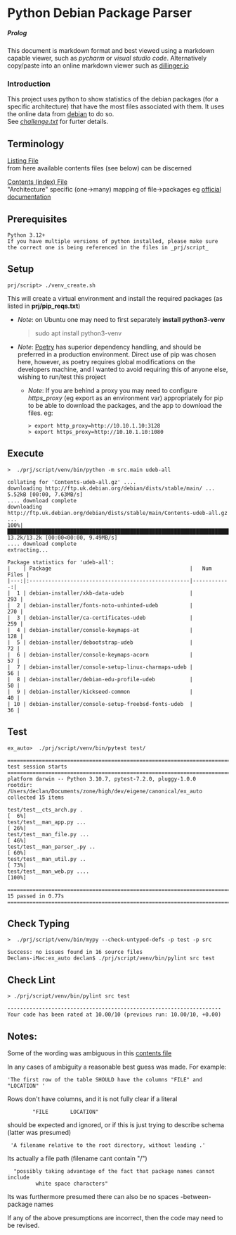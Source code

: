 # Python Debian Package Parser

##### Prolog
This document is markdown format and best viewed using a markdown capable viewer, such as 
_pycharm_ or _visual studio code_. Alternatively copy/paste into an online markdown viewer 
such as [dillinger.io](https://dillinger.io)

### Introduction

This project uses python to show statistics of the debian packages (for a specific architecture) that have the most files associated with them.
It uses the online data from [debian](http://ftp.uk.debian.org/debian/dists/stable/main/.) to do so.  
See _[challenge.txt](./challenge.txt)_ for furter details.

## Terminology
[Listing File](http://ftp.uk.debian.org/debian/dists/stable/main/.)  
from here available contents files (see below) can be discerned

[Contents (index) File](http://ftp.uk.debian.org/debian/dists/stable/main/Contents-[Arch].gz) <br>
 "Architecture" specific (one->many) mapping of file->packages
eg [official documentation](https://wiki.debian.org/RepositoryFormat#A.22Contents.22_indices) 


## Prerequisites
    Python 3.12+
    If you have multiple versions of python installed, please make sure the correct one is being referenced in the files in _prj/script_ 

## Setup
    prj/script> ./venv_create.sh
    
This will create a virtual environment and install the required packages (as listed in **prj/pip_reqs.txt**)

- *Note*: on Ubuntu one may need to first separately **install python3-venv**


    > sudo apt install python3-venv

- *Note*: [Poetry](https://python-poetry.org/docs/) has superior dependency handling, and should be preferred in a 
production environment. Direct use of pip was chosen here, however, as poetry requires global modifications on the developers machine, 
and I wanted to avoid requiring this of anyone else, wishing to run/test this project
  - *Note*: If you are behind a proxy you may need to configure *https_proxy* (eg export as an environment var) appropriately 
   for pip to be able to download the packages, and the app to download the files. eg:

        > export http_proxy=http://10.10.1.10:3128
        > export https_proxy=http://10.10.1.10:1080
     

## Execute
    >  ./prj/script/venv/bin/python -m src.main udeb-all

    collating for 'Contents-udeb-all.gz' .... 
    downloading http://ftp.uk.debian.org/debian/dists/stable/main/ ...
    5.52kB [00:00, 7.63MB/s]
    .... download complete
    downloading http://ftp.uk.debian.org/debian/dists/stable/main/Contents-udeb-all.gz ...
    100%|██████████████████████████████████████████████████████████████████████████████████████████████████████████████████████████████| 13.2k/13.2k [00:00<00:00, 9.49MB/s]
    .... download complete
    extracting...
    
    Package statistics for 'udeb-all':
    |    | Package                                            |   Num Files |
    |---:|:---------------------------------------------------|------------:|
    |  1 | debian-installer/xkb-data-udeb                     |         293 |
    |  2 | debian-installer/fonts-noto-unhinted-udeb          |         270 |
    |  3 | debian-installer/ca-certificates-udeb              |         259 |
    |  4 | debian-installer/console-keymaps-at                |         128 |
    |  5 | debian-installer/debootstrap-udeb                  |          72 |
    |  6 | debian-installer/console-keymaps-acorn             |          57 |
    |  7 | debian-installer/console-setup-linux-charmaps-udeb |          56 |
    |  8 | debian-installer/debian-edu-profile-udeb           |          50 |
    |  9 | debian-installer/kickseed-common                   |          40 |
    | 10 | debian-installer/console-setup-freebsd-fonts-udeb  |          36 |


## Test
    ex_auto>  ./prj/script/venv/bin/pytest test/

    ========================================================================= test session starts ==========================================================================
    platform darwin -- Python 3.10.7, pytest-7.2.0, pluggy-1.0.0
    rootdir: /Users/declan/Documents/zone/high/dev/eigene/canonical/ex_auto
    collected 15 items                                                                                                                                                     
    
    test/test__cts_arch.py .                                                                                                                                         [  6%]
    test/test__man_app.py ...                                                                                                                                        [ 26%]
    test/test__man_file.py ...                                                                                                                                       [ 46%]
    test/test__man_parser_.py ..                                                                                                                                     [ 60%]
    test/test__man_util.py ..                                                                                                                                        [ 73%]
    test/test__man_web.py ....                                                                                                                                       [100%]
    
    ========================================================================== 15 passed in 0.77s ==========================================================================


## Check Typing
    >  ./prj/script/venv/bin/mypy --check-untyped-defs -p test -p src

    Success: no issues found in 16 source files
    Declans-iMac:ex_auto declan$ ./prj/script/venv/bin/pylint src test

## Check Lint
    > ./prj/script/venv/bin/pylint src test

    --------------------------------------------------------------------
    Your code has been rated at 10.00/10 (previous run: 10.00/10, +0.00)




Notes:
------
Some of the wording was ambiguous in this 
[contents file](https://wiki.debian.org/DebianRepository/Format?action=show&redirect=RepositoryFormat#A.22Contents.22_indices)

In any cases of ambiguity a reasonable best guess was made. For example:

    'The first row of the table SHOULD have the columns "FILE" and "LOCATION" '

Rows don't have columns, and it is not fully clear if a literal

            "FILE       LOCATION"

should be expected and ignored, or if this is just trying to describe schema (latter was presumed)

     'A filename relative to the root directory, without leading .'

Its actually a file path (filename cant contain "/")

      "possibly taking advantage of the fact that package names cannot include
             white space characters"

Its was furthermore presumed there can also be no spaces -between- package names

If any of the above presumptions are incorrect, then the code may need to be revised.

